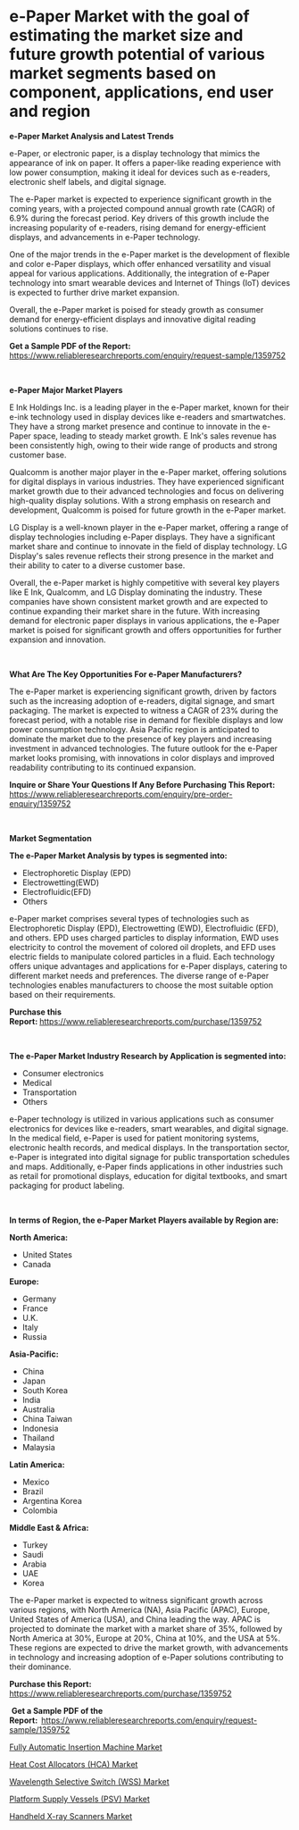 <p><h1>e-Paper Market with the goal of estimating the market size and future growth potential of various market segments based on component, applications, end user and region</h1></p><p><strong>e-Paper Market Analysis and Latest Trends</strong></p>
<p><p>e-Paper, or electronic paper, is a display technology that mimics the appearance of ink on paper. It offers a paper-like reading experience with low power consumption, making it ideal for devices such as e-readers, electronic shelf labels, and digital signage.</p><p>The e-Paper market is expected to experience significant growth in the coming years, with a projected compound annual growth rate (CAGR) of 6.9% during the forecast period. Key drivers of this growth include the increasing popularity of e-readers, rising demand for energy-efficient displays, and advancements in e-Paper technology.</p><p>One of the major trends in the e-Paper market is the development of flexible and color e-Paper displays, which offer enhanced versatility and visual appeal for various applications. Additionally, the integration of e-Paper technology into smart wearable devices and Internet of Things (IoT) devices is expected to further drive market expansion.</p><p>Overall, the e-Paper market is poised for steady growth as consumer demand for energy-efficient displays and innovative digital reading solutions continues to rise.</p></p>
<p><strong>Get a Sample PDF of the Report:&nbsp;</strong> <a href="https://www.reliableresearchreports.com/enquiry/request-sample/1359752">https://www.reliableresearchreports.com/enquiry/request-sample/1359752</a></p>
<p>&nbsp;</p>
<p><strong>e-Paper Major Market Players</strong></p>
<p><p>E Ink Holdings Inc. is a leading player in the e-Paper market, known for their e-ink technology used in display devices like e-readers and smartwatches. They have a strong market presence and continue to innovate in the e-Paper space, leading to steady market growth. E Ink's sales revenue has been consistently high, owing to their wide range of products and strong customer base.</p><p>Qualcomm is another major player in the e-Paper market, offering solutions for digital displays in various industries. They have experienced significant market growth due to their advanced technologies and focus on delivering high-quality display solutions. With a strong emphasis on research and development, Qualcomm is poised for future growth in the e-Paper market.</p><p>LG Display is a well-known player in the e-Paper market, offering a range of display technologies including e-Paper displays. They have a significant market share and continue to innovate in the field of display technology. LG Display's sales revenue reflects their strong presence in the market and their ability to cater to a diverse customer base.</p><p>Overall, the e-Paper market is highly competitive with several key players like E Ink, Qualcomm, and LG Display dominating the industry. These companies have shown consistent market growth and are expected to continue expanding their market share in the future. With increasing demand for electronic paper displays in various applications, the e-Paper market is poised for significant growth and offers opportunities for further expansion and innovation.</p></p>
<p>&nbsp;</p>
<p><strong>What Are The Key Opportunities For e-Paper Manufacturers?</strong></p>
<p><p>The e-Paper market is experiencing significant growth, driven by factors such as the increasing adoption of e-readers, digital signage, and smart packaging. The market is expected to witness a CAGR of 23% during the forecast period, with a notable rise in demand for flexible displays and low power consumption technology. Asia Pacific region is anticipated to dominate the market due to the presence of key players and increasing investment in advanced technologies. The future outlook for the e-Paper market looks promising, with innovations in color displays and improved readability contributing to its continued expansion.</p></p>
<p><strong>Inquire or Share Your Questions If Any Before Purchasing This Report:</strong> <a href="https://www.reliableresearchreports.com/enquiry/pre-order-enquiry/1359752">https://www.reliableresearchreports.com/enquiry/pre-order-enquiry/1359752</a></p>
<p>&nbsp;</p>
<p><strong>Market Segmentation</strong></p>
<p><strong>The e-Paper Market Analysis by types is segmented into:</strong></p>
<p><ul><li>Electrophoretic Display (EPD)</li><li>Electrowetting(EWD)</li><li>Electrofluidic(EFD)</li><li>Others</li></ul></p>
<p><p>e-Paper market comprises several types of technologies such as Electrophoretic Display (EPD), Electrowetting (EWD), Electrofluidic (EFD), and others. EPD uses charged particles to display information, EWD uses electricity to control the movement of colored oil droplets, and EFD uses electric fields to manipulate colored particles in a fluid. Each technology offers unique advantages and applications for e-Paper displays, catering to different market needs and preferences. The diverse range of e-Paper technologies enables manufacturers to choose the most suitable option based on their requirements.</p></p>
<p><strong>Purchase this Report:&nbsp;</strong><a href="https://www.reliableresearchreports.com/purchase/1359752">https://www.reliableresearchreports.com/purchase/1359752</a></p>
<p>&nbsp;</p>
<p><strong>The e-Paper Market Industry Research by Application is segmented into:</strong></p>
<p><ul><li>Consumer electronics</li><li>Medical</li><li>Transportation</li><li>Others</li></ul></p>
<p><p>e-Paper technology is utilized in various applications such as consumer electronics for devices like e-readers, smart wearables, and digital signage. In the medical field, e-Paper is used for patient monitoring systems, electronic health records, and medical displays. In the transportation sector, e-Paper is integrated into digital signage for public transportation schedules and maps. Additionally, e-Paper finds applications in other industries such as retail for promotional displays, education for digital textbooks, and smart packaging for product labeling.</p></p>
<p>&nbsp;</p>
<p><strong>In terms of Region, the e-Paper Market Players available by Region are:</strong></p>
<p>
    <p> <strong> North America: </strong>
        <ul>
            <li>United States</li>
            <li>Canada</li>
        </ul>
        </p> 
    <p> <strong> Europe: </strong>
        <ul>
            <li>Germany</li>
            <li>France</li>
            <li>U.K.</li>
            <li>Italy</li>
            <li>Russia</li>
        </ul>
        </p> 
    <p> <strong> Asia-Pacific: </strong>
        <ul>
            <li>China</li>
            <li>Japan</li>
            <li>South Korea</li>
            <li>India</li>
            <li>Australia</li>
            <li>China Taiwan</li>
            <li>Indonesia</li>
            <li>Thailand</li>
            <li>Malaysia</li>
        </ul>
        </p> 
    <p> <strong> Latin America: </strong>
        <ul>
            <li>Mexico</li>
            <li>Brazil</li>
            <li>Argentina Korea</li>
            <li>Colombia</li>
        </ul>
        </p> 
    <p> <strong> Middle East & Africa: </strong>
        <ul>
            <li>Turkey</li>
            <li>Saudi</li>
            <li>Arabia</li>
            <li>UAE</li>
            <li>Korea</li>
        </ul>
    </p>
    </p>
<p><p>The e-Paper market is expected to witness significant growth across various regions, with North America (NA), Asia Pacific (APAC), Europe, United States of America (USA), and China leading the way. APAC is projected to dominate the market with a market share of 35%, followed by North America at 30%, Europe at 20%, China at 10%, and the USA at 5%. These regions are expected to drive the market growth, with advancements in technology and increasing adoption of e-Paper solutions contributing to their dominance.</p></p>
<p><strong>Purchase this Report: </strong><a href="https://www.reliableresearchreports.com/purchase/1359752">https://www.reliableresearchreports.com/purchase/1359752</a></p>
<p>&nbsp;<strong>Get a Sample PDF of the Report:&nbsp;&nbsp;</strong><a href="https://www.reliableresearchreports.com/enquiry/request-sample/1359752">https://www.reliableresearchreports.com/enquiry/request-sample/1359752</a></p>
<p><strong></strong></p>
<p><p><a href="https://medium.com/@catherinemartinez15/fully-automatic-insertion-machine-market-size-and-market-trends-complete-industry-overview-2024-3d4025be155e">Fully Automatic Insertion Machine Market</a></p><p><a href="https://medium.com/@catherinemartinez15/heat-cost-allocators-hca-market-outlook-industry-overview-and-forecast-2024-to-2031-390231b55d73">Heat Cost Allocators (HCA) Market</a></p><p><a href="https://medium.com/@kcekkboop72786/wavelength-selective-switch-wss-market-size-cagr-trends-2024-2030-4625639efe9a">Wavelength Selective Switch (WSS) Market</a></p><p><a href="https://medium.com/@kcekkboop72786/platform-supply-vessels-psv-market-insights-into-market-cagr-market-trends-and-growth-23f38a261e27">Platform Supply Vessels (PSV) Market</a></p><p><a href="https://medium.com/@loririce03/handheld-x-ray-scanners-market-the-key-to-successful-business-strategy-forecast-till-2031-bdf38d2f7b65">Handheld X-ray Scanners Market</a></p></p>
